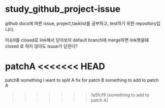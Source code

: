# study_github_project-issue

github docs에 따른 issue, project,tasklist를 공부하고, test하기 위한 repository입니다.

이슈9를 closed로 link해서 닫아보자
default branch에 merge하면 link햇을떄 closed 로 하지 않아도 isuue가 닫힌다?

patchA
<<<<<<< HEAD
=======
patchB
something i want to split
A fix for patch B
something to add to patch A
>>>>>>> 1a5fcf9 (something to add to patch A)
